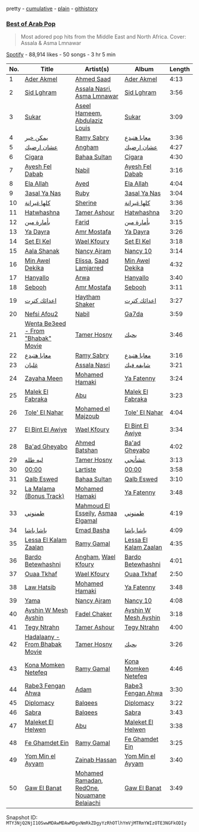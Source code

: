 pretty - [cumulative](/playlists/cumulative/37i9dQZF1DXaL8gtxi9eun.md) - [plain](/playlists/plain/37i9dQZF1DXaL8gtxi9eun) - [githistory](https://github.githistory.xyz/mackorone/spotify-playlist-archive/blob/main/playlists/plain/37i9dQZF1DXaL8gtxi9eun)

### [Best of Arab Pop](https://open.spotify.com/playlist/37i9dQZF1DXaL8gtxi9eun)

> Most adored pop hits from the Middle East and North Africa\. Cover: Assala & Asma Lmnawar

[Spotify](https://open.spotify.com/user/spotify) - 88,914 likes - 50 songs - 3 hr 5 min

| No. | Title | Artist(s) | Album | Length |
|---|---|---|---|---|
| 1 | [Ader Akmel](https://open.spotify.com/track/2IhPJapsl9WFLBFNhWZp7q) | [Ahmed Saad](https://open.spotify.com/artist/5D2ui1KD49TfyCDb35zf5V) | [Ader Akmel](https://open.spotify.com/album/393g3wXpkLzwfnewZVZ01n) | 4:13 |
| 2 | [Sid Lghram](https://open.spotify.com/track/2b8Pq6m3rGXd7muyBjTh1G) | [Assala Nasri](https://open.spotify.com/artist/6MQnUjIjnIOfHDFzqBJOAl), [Asma Lmnawar](https://open.spotify.com/artist/3P3OCB20KqjdkpIP8fnTq3) | [Sid Lghram](https://open.spotify.com/album/57LencHPTBtLmvICFiOwB6) | 3:56 |
| 3 | [Sukar](https://open.spotify.com/track/64jmDPPjHxrv2uvT2Q8kZD) | [Aseel Hameem](https://open.spotify.com/artist/10bqdRYq6Ha83UeU77iXAo), [Abdulaziz Louis](https://open.spotify.com/artist/45fXWSpX6WGHhSQVbkktUk) | [Sukar](https://open.spotify.com/album/5WEQISx8MQ5sBgomay7bc1) | 3:09 |
| 4 | [يمكن خير](https://open.spotify.com/track/4Guq7XrO1FjduwFBsVbr0E) | [Ramy Sabry](https://open.spotify.com/artist/5LtHZB7vU02HtNoOzNcVhc) | [معايا هتبدع](https://open.spotify.com/album/08JBX3tJAbu2ctc7Ui3hXF) | 3:36 |
| 5 | [عشان ارضيك](https://open.spotify.com/track/6XVMwb57cf90rjTPaWqd94) | [Angham](https://open.spotify.com/artist/0IiR4LJwslf6HBSdk9W3Dg) | [عشان ارضيك](https://open.spotify.com/album/37OnRbBYRcEvKcJBOeZRpG) | 4:27 |
| 6 | [Cigara](https://open.spotify.com/track/5YH0SNUHx7P423UiUvB67d) | [Bahaa Sultan](https://open.spotify.com/artist/2KJgliIl1dMyeOMyCcnYv7) | [Cigara](https://open.spotify.com/album/6tlo8DzuR11Z9g8nHP8vd3) | 4:30 |
| 7 | [Ayesh Fel Dabab](https://open.spotify.com/track/0VgIjzbIUIBSl1UIA59722) | [Nabil](https://open.spotify.com/artist/4Rl8onVZp4QFiYARW298WD) | [Ayesh Fel Dabab](https://open.spotify.com/album/3X3PqXNxJ5giXq2HIcngnH) | 3:16 |
| 8 | [Ela Allah](https://open.spotify.com/track/4ZXyL4LC6u9QmBNERbGyBJ) | [Ayed](https://open.spotify.com/artist/6U4hHMBYGDF1f98bGjxC8U) | [Ela Allah](https://open.spotify.com/album/4I9pP9LCXwvUeYssukoqGc) | 4:04 |
| 9 | [3asal Ya Nas](https://open.spotify.com/track/6N7OyyrRQRMiVaUzDh9RiP) | [Ruby](https://open.spotify.com/artist/2lMy93l58wzjh8DepKL814) | [3asal Ya Nas](https://open.spotify.com/album/4PukzqTnEoXMAd2VwEooNb) | 3:04 |
| 10 | [كلها غيرانة](https://open.spotify.com/track/1lMG528rnjzks0oJEDmL5J) | [Sherine](https://open.spotify.com/artist/2Wk167T0fY1fABsHM5qFcI) | [كلها غيرانة](https://open.spotify.com/album/3rfKqkKlOZcPAYqZN4rfkM) | 3:36 |
| 11 | [Hatwhashna](https://open.spotify.com/track/3gAYSjeXZ5XbicBFX5G0Ya) | [Tamer Ashour](https://open.spotify.com/artist/5rCq30EbJ3DfZPKybGZj8F) | [Hatwhashna](https://open.spotify.com/album/2SpDaTDqpebKTgQyKtf51j) | 3:20 |
| 12 | [بأمارة مين](https://open.spotify.com/track/0SbObewB36qKLWcaxMntej) | [Farid](https://open.spotify.com/artist/5OaC42gxOxSYgfmmSxe672) | [بأمارة مين](https://open.spotify.com/album/4yDWyAMP63GXX3SUjjV0Xd) | 3:15 |
| 13 | [Ya Dayra](https://open.spotify.com/track/1zeJfLgJYRjCSQGl6mxdke) | [Amr Mostafa](https://open.spotify.com/artist/6YZXwVnjrIIz9SlBd8l2Cg) | [Ya Dayra](https://open.spotify.com/album/12YT8SErqyPtdaoc6XMEqu) | 3:26 |
| 14 | [Set El Kel](https://open.spotify.com/track/5AkcsVLzhVBC22ZiXcPTu6) | [Wael Kfoury](https://open.spotify.com/artist/09A6IffSw0t8L8sfuOCVws) | [Set El Kel](https://open.spotify.com/album/2ctVSYPczKZ6uQGW4Pfd4s) | 3:18 |
| 15 | [Aala Shanak](https://open.spotify.com/track/32fN22RlrQRRCH59Y80eSB) | [Nancy Ajram](https://open.spotify.com/artist/0LnHdW6HMPoOlNdhG3DHjE) | [Nancy 10](https://open.spotify.com/album/3uqaoNAn5imRyAztEcb6Bb) | 3:14 |
| 16 | [Min Awel Dekika](https://open.spotify.com/track/46Q0bzrsZyD2dzZCuLq5R2) | [Elissa](https://open.spotify.com/artist/68rvMwPL0yMbYR5cv0pzCR), [Saad Lamjarred](https://open.spotify.com/artist/0NjXtqYWpnV055KhfZgtuY) | [Min Awel Dekika](https://open.spotify.com/album/7zDngZE0h5FSTaPm9yhxto) | 4:32 |
| 17 | [Hanyallo](https://open.spotify.com/track/28L8RTHgg9XPvDtL3R0pmX) | [Arwa](https://open.spotify.com/artist/25vaZT076LoTTwM5BZ6Dmn) | [Hanyallo](https://open.spotify.com/album/24San4mNpcyhkYH4oiu0iO) | 3:40 |
| 18 | [Sebooh](https://open.spotify.com/track/6aelrywDmMzedMN0FSa3s8) | [Amr Mostafa](https://open.spotify.com/artist/6YZXwVnjrIIz9SlBd8l2Cg) | [Sebooh](https://open.spotify.com/album/2fhRFoAFIXCI3RFNZQh5dY) | 3:11 |
| 19 | [اعدائك كترت](https://open.spotify.com/track/0CFfVxPKnJfh7bIxzgOyO0) | [Haytham Shaker](https://open.spotify.com/artist/6qRALpme6YIgJ8jWM2D0G2) | [اعدائك كترت](https://open.spotify.com/album/5FTpX2Ws71TQRQyec4CbqY) | 3:27 |
| 20 | [Nefsi Afou2](https://open.spotify.com/track/1OQSmaqaomwMpLHGk0YnGo) | [Nabil](https://open.spotify.com/artist/4Rl8onVZp4QFiYARW298WD) | [Ga7da](https://open.spotify.com/album/0ut6qfrsetpcWNtWcJWkK2) | 3:59 |
| 21 | [Wenta Be3eed \- From "Bhabak" Movie](https://open.spotify.com/track/3mxLJoqjVyRSUnAqv6cG65) | [Tamer Hosny](https://open.spotify.com/artist/4cGfgRmpFc9zgZMfuSXhqy) | [بحبك](https://open.spotify.com/album/2BBf2DS8iEOLWD5qUVCBe2) | 3:46 |
| 22 | [معايا هتبدع](https://open.spotify.com/track/5j45BEfUuIKCZ2eQvkTlTV) | [Ramy Sabry](https://open.spotify.com/artist/5LtHZB7vU02HtNoOzNcVhc) | [معايا هتبدع](https://open.spotify.com/album/08JBX3tJAbu2ctc7Ui3hXF) | 3:16 |
| 23 | [غلبان](https://open.spotify.com/track/0dRTAnQLjml9xfFKQDCGfQ) | [Assala Nasri](https://open.spotify.com/artist/6MQnUjIjnIOfHDFzqBJOAl) | [شايفه فيك](https://open.spotify.com/album/6ylllDswM090TsaEqRXsci) | 3:21 |
| 24 | [Zayaha Meen](https://open.spotify.com/track/26YGvlmMNFT41QtXWGR0Xi) | [Mohamed Hamaki](https://open.spotify.com/artist/6bb9VI1PpPTEmdgcgjTppX) | [Ya Fatenny](https://open.spotify.com/album/4c7UeqkDVT5AZI3hN7oitj) | 3:24 |
| 25 | [Malek El Fabraka](https://open.spotify.com/track/6DdXM6uwl9XuGIVwP7bXOx) | [Abu](https://open.spotify.com/artist/0oXeb3Z8lPe5ObsbBGicML) | [Malek El Fabraka](https://open.spotify.com/album/2T3oPO96g0IUsYb9uD2ULT) | 3:23 |
| 26 | [Tole' El Nahar](https://open.spotify.com/track/2EstObS1EdvkKEF6Z9O1He) | [Mohamed el Majzoub](https://open.spotify.com/artist/154fa6GCqPcTDUCF6BBdHS) | [Tole' El Nahar](https://open.spotify.com/album/4hHQf6eAsefx9tRCOpsvEc) | 4:04 |
| 27 | [El Bint El Awiye](https://open.spotify.com/track/1l3S4j9ksQMh2tKIta1bfw) | [Wael Kfoury](https://open.spotify.com/artist/09A6IffSw0t8L8sfuOCVws) | [El Bint El Awiye](https://open.spotify.com/album/6TQquIuw9t7upY6tYfFtGF) | 3:34 |
| 28 | [Ba'ad Gheyabo](https://open.spotify.com/track/2pO1mQeV6Sd9Y20HYVJYYr) | [Ahmed Batshan](https://open.spotify.com/artist/3mw4hDoLzTBOieeN9XZBIz) | [Ba'ad Gheyabo](https://open.spotify.com/album/0OpsjTdA2truxxmYDDWR24) | 4:02 |
| 29 | [ليه طله](https://open.spotify.com/track/0VFtgOhZaR1btlkiOXgqM0) | [Tamer Hosny](https://open.spotify.com/artist/4cGfgRmpFc9zgZMfuSXhqy) | [عشأنجي](https://open.spotify.com/album/0aAeot09E8YZwHc7rsg90Y) | 3:13 |
| 30 | [00:00](https://open.spotify.com/track/6Cz19JJwGyVgvYS04kMdSi) | [Lartiste](https://open.spotify.com/artist/6HhnhnxLsowYuuejvku0Bz) | [00:00](https://open.spotify.com/album/6q25wvCcBnP7cpPxuZfyGD) | 3:58 |
| 31 | [Qalb Eswed](https://open.spotify.com/track/2dZWTzIFI8xPSlXms4HuXV) | [Bahaa Sultan](https://open.spotify.com/artist/2KJgliIl1dMyeOMyCcnYv7) | [Qalb Eswed](https://open.spotify.com/album/7x6Ha87oPhmBuVDQoPEyHn) | 3:10 |
| 32 | [La Malama \(Bonus Track\)](https://open.spotify.com/track/5ZsSIC9ea0OEi7gMMv7b1t) | [Mohamed Hamaki](https://open.spotify.com/artist/6bb9VI1PpPTEmdgcgjTppX) | [Ya Fatenny](https://open.spotify.com/album/4c7UeqkDVT5AZI3hN7oitj) | 3:48 |
| 33 | [طمنوني](https://open.spotify.com/track/0v3mouuIIh0XrzN6vmYI1v) | [Mahmoud El Esseily](https://open.spotify.com/artist/7MGFOSQK8O3im8YslR3DLB), [Asmaa Elgamal](https://open.spotify.com/artist/2Y8SZOvkkfWMs6TKUP8Kit) | [طمنوني](https://open.spotify.com/album/2F2YUKy3j4nH2Nm6B5RfrA) | 4:19 |
| 34 | [باشا باشا](https://open.spotify.com/track/5u6I8MExcbewu6VcSnI1Sc) | [ِEmad Basha](https://open.spotify.com/artist/4oYGyyjjeg3AJofnWGjqR6) | [باشا باشا](https://open.spotify.com/album/3s2sywrjEFwOK8xewRebzc) | 4:09 |
| 35 | [Lessa El Kalam Zaalan](https://open.spotify.com/track/399Q2o51ye2iv9X8ZYK9ur) | [Ramy Gamal](https://open.spotify.com/artist/5miyPYjh5EcpOSqloDJPID) | [Lessa El Kalam Zaalan](https://open.spotify.com/album/6wDgTjqUMDomxXqifhSUGT) | 4:35 |
| 36 | [Bardo Betewhashni](https://open.spotify.com/track/6o25gM7QU4WmiZxCea7yNt) | [Angham](https://open.spotify.com/artist/0IiR4LJwslf6HBSdk9W3Dg), [Wael Kfoury](https://open.spotify.com/artist/09A6IffSw0t8L8sfuOCVws) | [Bardo Betewhashni](https://open.spotify.com/album/29mrsnZ7Pbq3OjHqX5qHBC) | 4:01 |
| 37 | [Ouaa Tkhaf](https://open.spotify.com/track/56ghyTakOok9eCfKVktmpR) | [Wael Kfoury](https://open.spotify.com/artist/09A6IffSw0t8L8sfuOCVws) | [Ouaa Tkhaf](https://open.spotify.com/album/2mP2rUwMr39mK3tajSBxmU) | 2:50 |
| 38 | [Law Hatsib](https://open.spotify.com/track/7h7FKF2JBDa6xChi3z9KxC) | [Mohamed Hamaki](https://open.spotify.com/artist/6bb9VI1PpPTEmdgcgjTppX) | [Ya Fatenny](https://open.spotify.com/album/4c7UeqkDVT5AZI3hN7oitj) | 3:48 |
| 39 | [Yama](https://open.spotify.com/track/2LFXoehu5ZfYXnKob64neu) | [Nancy Ajram](https://open.spotify.com/artist/0LnHdW6HMPoOlNdhG3DHjE) | [Nancy 10](https://open.spotify.com/album/3uqaoNAn5imRyAztEcb6Bb) | 4:08 |
| 40 | [Ayshin W Mesh Ayshin](https://open.spotify.com/track/43sJhmAjcJ98VVuO2XPpZD) | [Fadel Chaker](https://open.spotify.com/artist/1LljnS3oumQ36wdBhkPKrs) | [Ayshin W Mesh Ayshin](https://open.spotify.com/album/5e8IEDGudsiSbHWSA9J7i1) | 3:18 |
| 41 | [Tegy Ntrahn](https://open.spotify.com/track/2NF0gMDLnJSaqIfj0SvrDi) | [Tamer Ashour](https://open.spotify.com/artist/5rCq30EbJ3DfZPKybGZj8F) | [Tegy Ntrahn](https://open.spotify.com/album/45VciPIELkkQgWSkS2QLlq) | 4:00 |
| 42 | [Hadalaany \- From Bhabak Movie](https://open.spotify.com/track/309aAWtW77WKiVXNVO5gGb) | [Tamer Hosny](https://open.spotify.com/artist/4cGfgRmpFc9zgZMfuSXhqy) | [بحبك](https://open.spotify.com/album/2BBf2DS8iEOLWD5qUVCBe2) | 3:26 |
| 43 | [Kona Momken Netefeq](https://open.spotify.com/track/5z3KFdmPIPoknsiUE8KWeD) | [Ramy Gamal](https://open.spotify.com/artist/5miyPYjh5EcpOSqloDJPID) | [Kona Momken Netefeq](https://open.spotify.com/album/2V67koitIZsuGNzVvxS87j) | 4:46 |
| 44 | [Rabe3 Fengan Ahwa](https://open.spotify.com/track/7arsxgfPgULHOa5rsENcZI) | [Adam](https://open.spotify.com/artist/2VXNaPH6tQXdoLbU3PrRVz) | [Rabe3 Fengan Ahwa](https://open.spotify.com/album/0KpM26FhOZpln9EQeJ4OBm) | 3:30 |
| 45 | [Diplomacy](https://open.spotify.com/track/6lUgUYvwmJSzXBR1drpxKh) | [Balqees](https://open.spotify.com/artist/6arfS6PinvWKGyMd1AqgFI) | [Diplomacy](https://open.spotify.com/album/3Wvg3cSabfpRxclOh26mDL) | 3:22 |
| 46 | [Sabra](https://open.spotify.com/track/0iqRTNFvfLZUjdkIBaJkVS) | [Balqees](https://open.spotify.com/artist/6arfS6PinvWKGyMd1AqgFI) | [Sabra](https://open.spotify.com/album/7DTt8yVftsh8Gi0opaE74z) | 3:43 |
| 47 | [Maleket El Helwen](https://open.spotify.com/track/4y00bqXve4lCihGkIhXd20) | [Abu](https://open.spotify.com/artist/0oXeb3Z8lPe5ObsbBGicML) | [Maleket El Helwen](https://open.spotify.com/album/34e97XGQaJKS80MfqFS1y7) | 3:38 |
| 48 | [Fe Ghamdet Ein](https://open.spotify.com/track/235YSol46U2FzhLEXNgcTP) | [Ramy Gamal](https://open.spotify.com/artist/5miyPYjh5EcpOSqloDJPID) | [Fe Ghamdet Ein](https://open.spotify.com/album/4DOOS738mtFoi5RPXirohC) | 3:25 |
| 49 | [Yom Min el Ayyam](https://open.spotify.com/track/2KDcnJ2ooNZUIHiHTnWE2b) | [Zainab Hassan](https://open.spotify.com/artist/0WhuydXuCatjNCoMjab4M7) | [Yom Min el Ayyam](https://open.spotify.com/album/5rOBlOyJbFnhAsu2BhcQc9) | 3:40 |
| 50 | [Gaw El Banat](https://open.spotify.com/track/3x99yBuNKv4WwPU7EDqcUH) | [Mohamed Ramadan](https://open.spotify.com/artist/4CflzQprp6nZxKiv0t78tH), [RedOne](https://open.spotify.com/artist/6O9WquDfQTxGRZqZUXVEQx), [Nouamane Belaiachi](https://open.spotify.com/artist/25eYSizNX4BK5ZtqAq8pE8) | [Gaw El Banat](https://open.spotify.com/album/6xsOTVxrDrOYYCW3CSQXTx) | 3:49 |

Snapshot ID: `MTY3NjQ2NjI1OSwwMDAwMDAwMDgxNmRkZDgyYzRhOTlhYmVjMTRmYWIzOTE3NGFkODIy`
